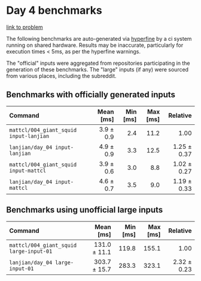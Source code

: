 # Day 4 benchmarks

[link to problem](http://adventofcode.com/2021/day/4)

The following benchmarks are auto-generated via [hyperfine](https://github.com/sharkdp/hyperfine) by a ci system running on shared hardware. Results may be inaccurate, particularly for execution times < 5ms, as per the hyperfine warnings.

The "official" inputs were aggregated from repositories participating in the generation of these benchmarks. The "large" inputs (if any) were sourced from various places, including the subreddit.

## Benchmarks with officially generated inputs
| Command | Mean [ms] | Min [ms] | Max [ms] | Relative |
|:---|---:|---:|---:|---:|
| `mattcl/004_giant_squid input-lanjian` | 3.9 ± 0.9 | 2.4 | 11.2 | 1.00 |
| `lanjian/day_04 input-lanjian` | 4.9 ± 0.9 | 3.3 | 12.5 | 1.25 ± 0.37 |
| `mattcl/004_giant_squid input-mattcl` | 3.9 ± 0.6 | 3.0 | 8.8 | 1.02 ± 0.27 |
| `lanjian/day_04 input-mattcl` | 4.6 ± 0.7 | 3.5 | 9.0 | 1.19 ± 0.33 |
## Benchmarks using unofficial large inputs
| Command | Mean [ms] | Min [ms] | Max [ms] | Relative |
|:---|---:|---:|---:|---:|
| `mattcl/004_giant_squid large-input-01` | 131.0 ± 11.1 | 119.8 | 155.1 | 1.00 |
| `lanjian/day_04 large-input-01` | 303.7 ± 15.7 | 283.3 | 323.1 | 2.32 ± 0.23 |
